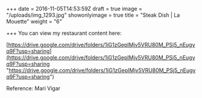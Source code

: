+++
date = 2016-11-05T14:53:59Z
draft = true
image = "/uploads/img_1293.jpg"
showonlyimage = true
title = "Steak Dish | La Mouette"
weight = "6"

+++
You can view my restaurant content here:

[https://drive.google.com/drive/folders/1iG1zGepIMjv5VRU80M_PSj5_nEugyq9F?usp=sharing](https://drive.google.com/drive/folders/1iG1zGepIMjv5VRU80M_PSj5_nEugyq9F?usp=sharing "https://drive.google.com/drive/folders/1iG1zGepIMjv5VRU80M_PSj5_nEugyq9F?usp=sharing")

Reference: Mari Vigar